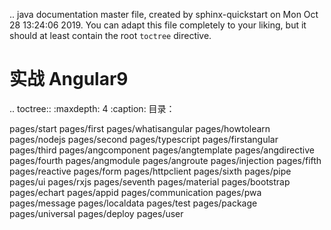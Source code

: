 .. java documentation master file, created by
   sphinx-quickstart on Mon Oct 28 13:24:06 2019.
   You can adapt this file completely to your liking, but it should at least
   contain the root `toctree` directive.

实战 Angular9
================================

.. toctree::
   :maxdepth: 4
   :caption: 目录：

   pages/start
   pages/first
   pages/whatisangular
   pages/howtolearn
   pages/nodejs
   pages/second
   pages/typescript
   pages/firstangular
   pages/third
   pages/angcomponent
   pages/angtemplate
   pages/angdirective
   pages/fourth
   pages/angmodule
   pages/angroute
   pages/injection
   pages/fifth
   pages/reactive
   pages/form
   pages/httpclient
   pages/sixth
   pages/pipe
   pages/ui
   pages/rxjs
   pages/seventh
   pages/material
   pages/bootstrap
   pages/echart
   pages/appid
   pages/communication
   pages/pwa
   pages/message
   pages/localdata
   pages/test
   pages/package
   pages/universal
   pages/deploy
   pages/user
